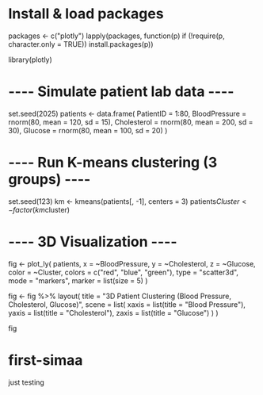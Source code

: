 # Install & load packages
packages <- c("plotly")
lapply(packages, function(p) if (!require(p, character.only = TRUE)) install.packages(p))

library(plotly)

# ---- Simulate patient lab data ----
set.seed(2025)
patients <- data.frame(
  PatientID = 1:80,
  BloodPressure = rnorm(80, mean = 120, sd = 15),
  Cholesterol   = rnorm(80, mean = 200, sd = 30),
  Glucose       = rnorm(80, mean = 100, sd = 20)
)

# ---- Run K-means clustering (3 groups) ----
set.seed(123)
km <- kmeans(patients[, -1], centers = 3)
patients$Cluster <- factor(km$cluster)

# ---- 3D Visualization ----
fig <- plot_ly(
  patients, x = ~BloodPressure, y = ~Cholesterol, z = ~Glucose,
  color = ~Cluster, colors = c("red", "blue", "green"),
  type = "scatter3d", mode = "markers", marker = list(size = 5)
)

fig <- fig %>%
  layout(
    title = "3D Patient Clustering (Blood Pressure, Cholesterol, Glucose)",
    scene = list(
      xaxis = list(title = "Blood Pressure"),
      yaxis = list(title = "Cholesterol"),
      zaxis = list(title = "Glucose")
    )
  )

fig
# first-simaa
just testing
